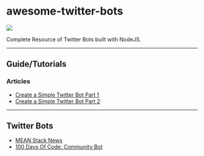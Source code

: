 # awesome-twitter-bots

![](http://imgur.com/ivEkO6x)

Complete Resource of Twitter Bots built with NodeJS.

---

## Guide/Tutorials

### Articles
* [Create a Simple Twitter Bot Part 1](https://hackernoon.com/create-a-simple-twitter-bot-with-node-js-5b14eb006c08)
* [Create a Simple Twitter Bot Part 2](https://community.risingstack.com/how-to-make-a-twitter-bot-with-node-js/)

---

## Twitter Bots 
* [MEAN Stack News](https://twitter.com/nodejstweet)
* [100 Days Of Code: Community Bot](https://twitter.com/_100DaysOfCode)
